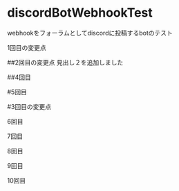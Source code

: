 # discordBotWebhookTest
webhookをフォーラムとしてdiscordに投稿するbotのテスト



1回目の変更点



##2回目の変更点
見出し２を追加しました



##4回目


#5回目

#3回目の変更点

6回目

7回目

8回目


9回目

10回目
